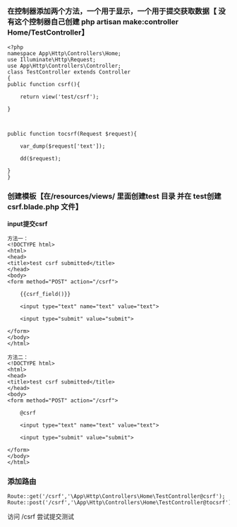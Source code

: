 ### 在控制器添加两个方法，一个用于显示，一个用于提交获取数据【 没有这个控制器自己创建 php artisan make:controller Home/TestController】

```
<?php
namespace App\Http\Controllers\Home;
use Illuminate\Http\Request;
use App\Http\Controllers\Controller;
class TestController extends Controller
{
public function csrf(){

    return view('test/csrf');

}



public function tocsrf(Request $request){

    var_dump($request['text']);

    dd($request);

}
}
```

### **创建模板【在/resources/views/ 里面创建test 目录 并在 test创建 csrf.blade.php 文件】**

**input提交csrf**

```
方法一：
<!DOCTYPE html>
<html>
<head>
<title>test csrf submitted</title>
</head>
<body>
<form method="POST" action="/csrf">

    {{csrf_field()}}

    <input type="text" name="text" value="text">

    <input type="submit" value="submit">

</form>
</body>
</html>

方法二：
<!DOCTYPE html>
<html>
<head>
<title>test csrf submitted</title>
</head>
<body>
<form method="POST" action="/csrf">

    @csrf

    <input type="text" name="text" value="text">

    <input type="submit" value="submit">

</form>
</body>
</html>
```

### **添加路由**

```
Route::get('/csrf','\App\Http\Controllers\Home\TestController@csrf');
Route::post('/csrf','\App\Http\Controllers\Home\TestController@tocsrf');
```

访问 /csrf 尝试提交测试

